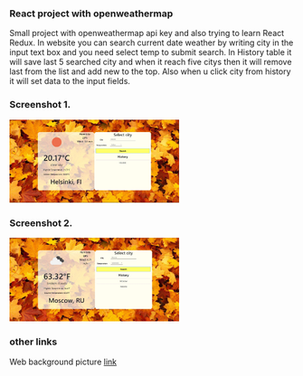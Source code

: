 
### React project with openweathermap
Small project with openweathermap api key and also trying to learn React Redux.
In website you can search current date weather by writing city in the input text box and you need select temp to submit search.
In History table it will save last 5 searched city and when it reach five citys then it will remove last from the list and add new to the top. Also when u click city from history it will set data to the input fields.


### Screenshot 1.
<img src="screenshots/pic1.png" width="300">

### Screenshot 2.
<img src="screenshots/pic2.png" width="300">

### other links 
Web background picture [link](https://pixabay.com/fi/photos/syksy-tausta-v%C3%A4ri-lehdet-kulta-83761/)
